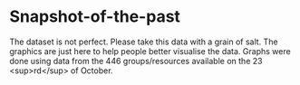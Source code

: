 # Snapshot-of-the-past
 The dataset is not perfect. Please take this data with a grain of salt. The graphics are just here to help people better visualise the data.  Graphs were done using data from the 446 groups/resources available on the 23 &lt;sup>rd&lt;/sup> of October.
